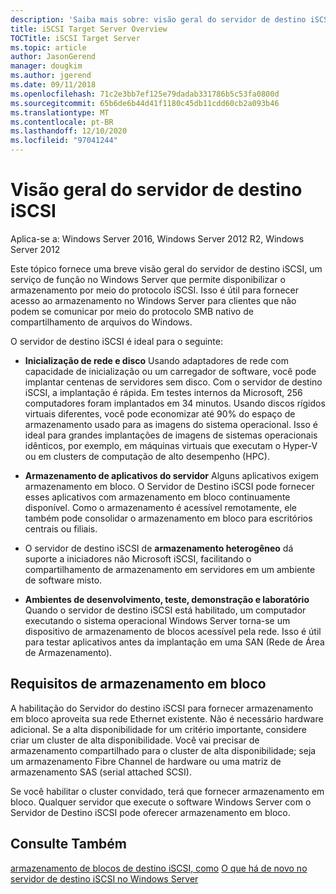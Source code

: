 ```yaml
---
description: 'Saiba mais sobre: visão geral do servidor de destino iSCSI'
title: iSCSI Target Server Overview
TOCTitle: iSCSI Target Server
ms.topic: article
author: JasonGerend
manager: dougkim
ms.author: jgerend
ms.date: 09/11/2018
ms.openlocfilehash: 71c2e3bb7ef125e79dadab331786b5c53fa0800d
ms.sourcegitcommit: 65b6de6b44d41f1180c45db11cdd60cb2a093b46
ms.translationtype: MT
ms.contentlocale: pt-BR
ms.lasthandoff: 12/10/2020
ms.locfileid: "97041244"
---
```

# <a name="iscsi-target-server-overview"></a>Visão geral do servidor de destino iSCSI

Aplica-se a: Windows Server 2016, Windows Server 2012 R2, Windows Server 2012

Este tópico fornece uma breve visão geral do servidor de destino iSCSI, um serviço de função no Windows Server que permite disponibilizar o armazenamento por meio do protocolo iSCSI. Isso é útil para fornecer acesso ao armazenamento no Windows Server para clientes que não podem se comunicar por meio do protocolo SMB nativo de compartilhamento de arquivos do Windows.

O servidor de destino iSCSI é ideal para o seguinte:

* **Inicialização de rede e disco**   Usando adaptadores de rede com capacidade de inicialização ou um carregador de software, você pode implantar centenas de servidores sem disco. Com o servidor de destino iSCSI, a implantação é rápida. Em testes internos da Microsoft, 256 computadores foram implantados em 34 minutos. Usando discos rígidos virtuais diferentes, você pode economizar até 90% do espaço de armazenamento usado para as imagens do sistema operacional. Isso é ideal para grandes implantações de imagens de sistemas operacionais idênticos, por exemplo, em máquinas virtuais que executam o Hyper-V ou em clusters de computação de alto desempenho (HPC).

* **Armazenamento de aplicativos do servidor**   Alguns aplicativos exigem armazenamento em bloco. O Servidor de Destino iSCSI pode fornecer esses aplicativos com armazenamento em bloco continuamente disponível. Como o armazenamento é acessível remotamente, ele também pode consolidar o armazenamento em bloco para escritórios centrais ou filiais.

* O servidor de destino iSCSI de **armazenamento heterogêneo** dá suporte a iniciadores não Microsoft iSCSI, facilitando o compartilhamento de armazenamento em servidores em um ambiente de software misto.

* **Ambientes de desenvolvimento, teste, demonstração e laboratório**   Quando o servidor de destino iSCSI está habilitado, um computador executando o sistema operacional Windows Server torna-se um dispositivo de armazenamento de blocos acessível pela rede. Isso é útil para testar aplicativos antes da implantação em uma SAN (Rede de Área de Armazenamento).

## <a name="block-storage-requirements"></a>Requisitos de armazenamento em bloco

A habilitação do Servidor do destino iSCSI para fornecer armazenamento em bloco aproveita sua rede Ethernet existente. Não é necessário hardware adicional. Se a alta disponibilidade for um critério importante, considere criar um cluster de alta disponibilidade. Você vai precisar de armazenamento compartilhado para o cluster de alta disponibilidade; seja um armazenamento Fibre Channel de hardware ou uma matriz de armazenamento SAS (serial attached SCSI).

Se você habilitar o cluster convidado, terá que fornecer armazenamento em bloco. Qualquer servidor que execute o software Windows Server com o Servidor de Destino iSCSI pode oferecer armazenamento em bloco.

## <a name="see-also"></a>Consulte Também

[armazenamento de blocos de destino iSCSI, como](/previous-versions/windows/it-pro/windows-server-2012-r2-and-2012/hh848268(v%3dws.11)) 
 [O que há de novo no servidor de destino iSCSI no Windows Server](/previous-versions/windows/it-pro/windows-server-2012-r2-and-2012/dn305893(v%3dws.11))
